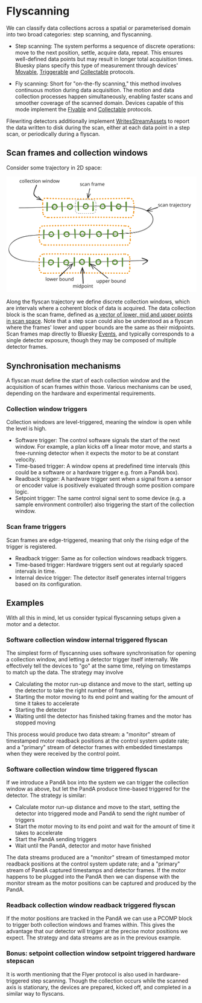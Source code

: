 # Flyscanning

We can classify data collections across a spatial or parameterised domain into two broad categories: step scanning, and flyscanning.

* Step scanning: The system performs a sequence of discrete operations: move to the next position, settle, acquire data, repeat.
This ensures well-defined data points but may result in longer total acquisition times.
Bluesky plans specify this type of measurement through devices' [Movable](https://blueskyproject.io/bluesky/main/hardware.html#bluesky.protocols.Movable),
[Triggerable](https://blueskyproject.io/bluesky/main/hardware.html#bluesky.protocols.Triggerable) and [Collectable](https://blueskyproject.io/bluesky/main/hardware.html#bluesky.protocols.Collectable) protocols.

* Fly scanning: Short for "on-the-fly scanning," this method involves continuous motion during data acquisition. The motion and data collection processes
happen simultaneously, enabling faster scans and smoother coverage of the scanned domain. Devices capable of this mode implement the [Flyable](https://blueskyproject.io/bluesky/main/hardware.html#bluesky.protocols.Flyable) and [Collectable](https://blueskyproject.io/bluesky/main/hardware.html#bluesky.protocols.Collectable) protocols.

Filewriting detectors additionally implement [WritesStreamAssets](https://blueskyproject.io/bluesky/main/hardware.html#bluesky.protocols.WritesStreamAssets) to report the data written to disk during the scan, either at each data point in a step scan, or periodically during a flyscan.

## Scan frames and collection windows

Consider some trajectory in 2D space:

![A flyscan trajectory with collection windows containing frames](../images/flyscan_collection_windows_and_frames.svg)

Along the flyscan trajectory we define discrete collection windows, which are intervals where a coherent block of data is acquired.
The data collection block is the scan frame, defined as [a vector of lower, mid and upper points in scan space](https://blueskyproject.io/scanspec/main/explanations/technical-terms.html#frame). Note that a step scan could also be understood as a flyscan where the frames' lower and upper bounds are the same as their midpoints.
Scan frames map directly to Bluesky [Events](https://blueskyproject.io/bluesky/main/documents.html#event), and typically corresponds to a single detector exposure, though they may be composed of multiple detector frames.

## Synchronisation mechanisms

A flyscan must define the start of each collection window and the acquisition of scan frames within those. Various mechanisms can be used, depending on the hardware and experimental requirements.

### Collection window triggers

Collection windows are level-triggered, meaning the window is open while the level is high.

* Software trigger: The control software signals the start of the next window. For example, a plan kicks off a linear motor move, and starts a free-running detector when it expects the motor to be at constant velocity.
* Time-based trigger: A window opens at predefined time intervals (this could be a software or a hardware trigger e.g. from a PandA box).
* Readback trigger: A hardware trigger sent when a signal from a sensor or encoder value is positively evaluated through some position compare logic.
* Setpoint trigger: The same control signal sent to some device (e.g. a sample environment controller) also triggering the start of the collection window.

### Scan frame triggers

Scan frames are edge-triggered, meaning that only the rising edge of the trigger is registered.

* Readback trigger: Same as for collection windows readback triggers.
* Time-based trigger: Hardware triggers sent out at regularly spaced intervals in time.
* Internal device trigger: The detector itself generates internal triggers based on its configuration.

## Examples

With all this in mind, let us consider typical flyscanning setups given a motor and a detector.

### Software collection window internal triggered flyscan

The simplest form of flyscanning uses software synchronisation for opening a collection window, and letting a detector trigger itself internally.
We effectively tell the devices to "go" at the same time, relying on timestamps to match up the data. The strategy may involve

* Calculating the motor run-up distance and move to the start, setting up the detector to take the right number of frames,
* Starting the motor moving to its end point and waiting for the amount of time it takes to accelerate
* Starting the detector
* Waiting until the detector has finished taking frames and the motor has stopped moving

This process would produce two data stream: a "monitor" stream of timestamped motor readback positions at the control system update rate;
and a "primary" stream of detector frames with embedded timestamps when they were received by the control point.

### Software collection window time triggered flyscan

If we introduce a PandA box into the system we can trigger the collection window as above, but let the PandA produce time-based triggered for the detector.
The strategy is similar:

* Calculate motor run-up distance and move to the start, setting the detector into triggered mode and PandA to send the right number of triggers
* Start the motor moving to its end point and wait for the amount of time it takes to accelerate
* Start the PandA sending triggers
* Wait until the PandA, detector and motor have finished

The data streams produced are a "monitor" stream of timestamped motor readback positions at the control system update rate;
and a "primary" stream of PandA captured timestamps and detector frames. If the motor happens to be plugged into the PandA
then we can dispense with the monitor stream as the motor positions can be captured and produced by the PandA.

### Readback collection window readback triggered flyscan

If the motor positions are tracked in the PandA we can use a PCOMP block to trigger both collection windows and frames within.
This gives the advantage that our detector will trigger at the precise motor positions we expect.
The strategy and data streams are as in the previous example.

### Bonus: setpoint collection window setpoint triggered hardware stepscan

It is worth mentioning that the Flyer protocol is also used in hardware-triggered step scanning. Though the collection occurs while the scanned axis is stationary,
the devices are prepared, kicked off, and completed in a similar way to flyscans.
